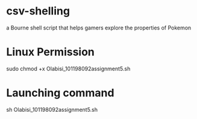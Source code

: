 # csv-shelling
a Bourne shell script that helps gamers explore the properties of Pokemon
# Linux Permission
sudo chmod +x Olabisi_101198092assignment5.sh
# Launching command
sh Olabisi_101198092assignment5.sh
